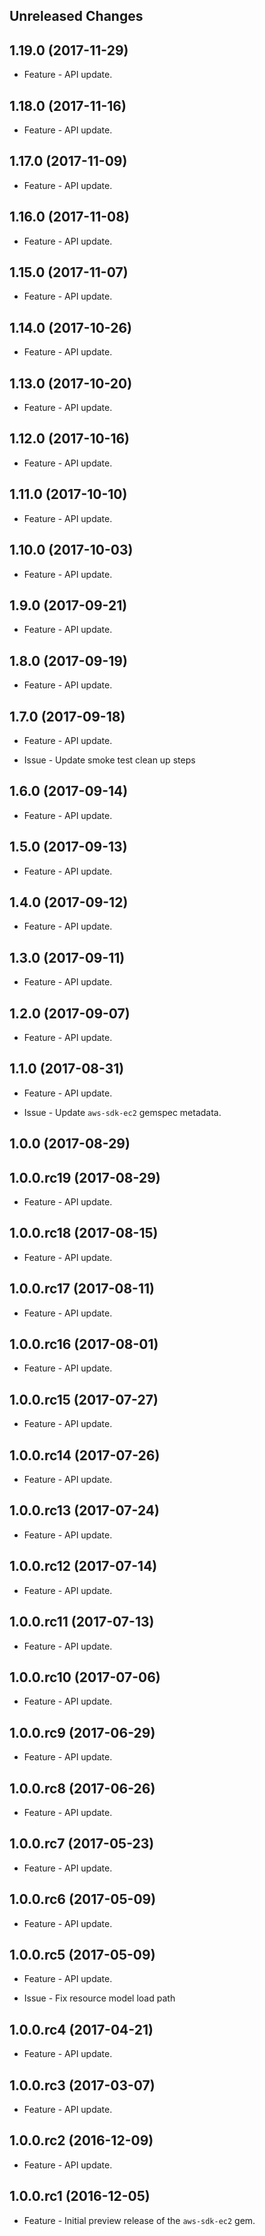 Unreleased Changes
------------------

1.19.0 (2017-11-29)
------------------

* Feature - API update.

1.18.0 (2017-11-16)
------------------

* Feature - API update.

1.17.0 (2017-11-09)
------------------

* Feature - API update.

1.16.0 (2017-11-08)
------------------

* Feature - API update.

1.15.0 (2017-11-07)
------------------

* Feature - API update.

1.14.0 (2017-10-26)
------------------

* Feature - API update.

1.13.0 (2017-10-20)
------------------

* Feature - API update.

1.12.0 (2017-10-16)
------------------

* Feature - API update.

1.11.0 (2017-10-10)
------------------

* Feature - API update.

1.10.0 (2017-10-03)
------------------

* Feature - API update.

1.9.0 (2017-09-21)
------------------

* Feature - API update.

1.8.0 (2017-09-19)
------------------

* Feature - API update.

1.7.0 (2017-09-18)
------------------

* Feature - API update.

* Issue - Update smoke test clean up steps

1.6.0 (2017-09-14)
------------------

* Feature - API update.

1.5.0 (2017-09-13)
------------------

* Feature - API update.

1.4.0 (2017-09-12)
------------------

* Feature - API update.

1.3.0 (2017-09-11)
------------------

* Feature - API update.

1.2.0 (2017-09-07)
------------------

* Feature - API update.

1.1.0 (2017-08-31)
------------------

* Feature - API update.

* Issue - Update `aws-sdk-ec2` gemspec metadata.

1.0.0 (2017-08-29)
------------------

1.0.0.rc19 (2017-08-29)
------------------

* Feature - API update.

1.0.0.rc18 (2017-08-15)
------------------

* Feature - API update.

1.0.0.rc17 (2017-08-11)
------------------

* Feature - API update.

1.0.0.rc16 (2017-08-01)
------------------

* Feature - API update.

1.0.0.rc15 (2017-07-27)
------------------

* Feature - API update.

1.0.0.rc14 (2017-07-26)
------------------

* Feature - API update.

1.0.0.rc13 (2017-07-24)
------------------

* Feature - API update.

1.0.0.rc12 (2017-07-14)
------------------

* Feature - API update.

1.0.0.rc11 (2017-07-13)
------------------

* Feature - API update.

1.0.0.rc10 (2017-07-06)
------------------

* Feature - API update.

1.0.0.rc9 (2017-06-29)
------------------

* Feature - API update.

1.0.0.rc8 (2017-06-26)
------------------

* Feature - API update.

1.0.0.rc7 (2017-05-23)
------------------

* Feature - API update.

1.0.0.rc6 (2017-05-09)
------------------

* Feature - API update.

1.0.0.rc5 (2017-05-09)
------------------

* Feature - API update.

* Issue - Fix resource model load path

1.0.0.rc4 (2017-04-21)
------------------

* Feature - API update.

1.0.0.rc3 (2017-03-07)
------------------

* Feature - API update.

1.0.0.rc2 (2016-12-09)
------------------

* Feature - API update.

1.0.0.rc1 (2016-12-05)
------------------

* Feature - Initial preview release of the `aws-sdk-ec2` gem.

